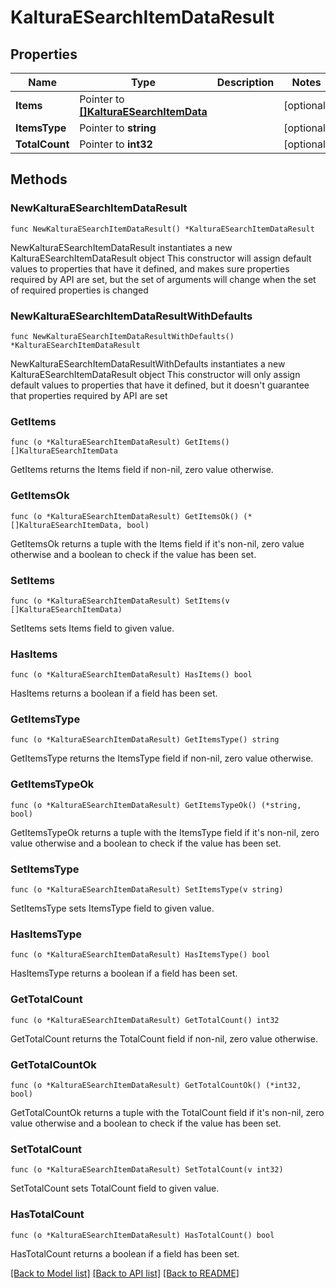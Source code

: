 # KalturaESearchItemDataResult

## Properties

Name | Type | Description | Notes
------------ | ------------- | ------------- | -------------
**Items** | Pointer to [**[]KalturaESearchItemData**](KalturaESearchItemData.md) |  | [optional] 
**ItemsType** | Pointer to **string** |  | [optional] 
**TotalCount** | Pointer to **int32** |  | [optional] 

## Methods

### NewKalturaESearchItemDataResult

`func NewKalturaESearchItemDataResult() *KalturaESearchItemDataResult`

NewKalturaESearchItemDataResult instantiates a new KalturaESearchItemDataResult object
This constructor will assign default values to properties that have it defined,
and makes sure properties required by API are set, but the set of arguments
will change when the set of required properties is changed

### NewKalturaESearchItemDataResultWithDefaults

`func NewKalturaESearchItemDataResultWithDefaults() *KalturaESearchItemDataResult`

NewKalturaESearchItemDataResultWithDefaults instantiates a new KalturaESearchItemDataResult object
This constructor will only assign default values to properties that have it defined,
but it doesn't guarantee that properties required by API are set

### GetItems

`func (o *KalturaESearchItemDataResult) GetItems() []KalturaESearchItemData`

GetItems returns the Items field if non-nil, zero value otherwise.

### GetItemsOk

`func (o *KalturaESearchItemDataResult) GetItemsOk() (*[]KalturaESearchItemData, bool)`

GetItemsOk returns a tuple with the Items field if it's non-nil, zero value otherwise
and a boolean to check if the value has been set.

### SetItems

`func (o *KalturaESearchItemDataResult) SetItems(v []KalturaESearchItemData)`

SetItems sets Items field to given value.

### HasItems

`func (o *KalturaESearchItemDataResult) HasItems() bool`

HasItems returns a boolean if a field has been set.

### GetItemsType

`func (o *KalturaESearchItemDataResult) GetItemsType() string`

GetItemsType returns the ItemsType field if non-nil, zero value otherwise.

### GetItemsTypeOk

`func (o *KalturaESearchItemDataResult) GetItemsTypeOk() (*string, bool)`

GetItemsTypeOk returns a tuple with the ItemsType field if it's non-nil, zero value otherwise
and a boolean to check if the value has been set.

### SetItemsType

`func (o *KalturaESearchItemDataResult) SetItemsType(v string)`

SetItemsType sets ItemsType field to given value.

### HasItemsType

`func (o *KalturaESearchItemDataResult) HasItemsType() bool`

HasItemsType returns a boolean if a field has been set.

### GetTotalCount

`func (o *KalturaESearchItemDataResult) GetTotalCount() int32`

GetTotalCount returns the TotalCount field if non-nil, zero value otherwise.

### GetTotalCountOk

`func (o *KalturaESearchItemDataResult) GetTotalCountOk() (*int32, bool)`

GetTotalCountOk returns a tuple with the TotalCount field if it's non-nil, zero value otherwise
and a boolean to check if the value has been set.

### SetTotalCount

`func (o *KalturaESearchItemDataResult) SetTotalCount(v int32)`

SetTotalCount sets TotalCount field to given value.

### HasTotalCount

`func (o *KalturaESearchItemDataResult) HasTotalCount() bool`

HasTotalCount returns a boolean if a field has been set.


[[Back to Model list]](../README.md#documentation-for-models) [[Back to API list]](../README.md#documentation-for-api-endpoints) [[Back to README]](../README.md)


